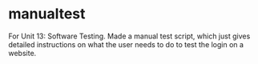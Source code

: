 # manualtest
For Unit 13: Software Testing. Made a manual test script, which just gives detailed instructions on what the user needs to do to test the login on a website.
